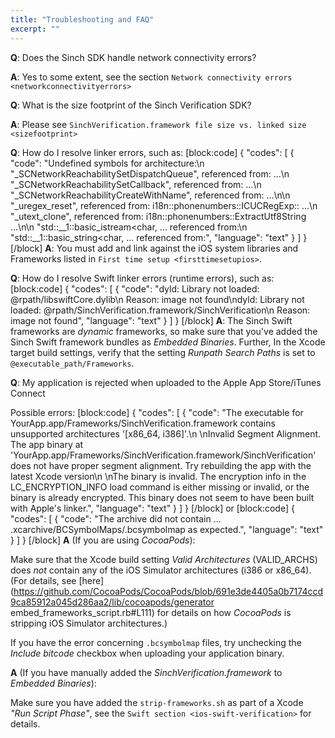 ```yaml
---
title: "Troubleshooting and FAQ"
excerpt: ""
---
```

**Q**: Does the Sinch SDK handle network connectivity errors?

**A**: Yes to some extent, see the section `Network connectivity errors
<networkconnectivityerrors>`

**Q**: What is the size footprint of the Sinch Verification SDK?

**A**: Please see `SinchVerification.framework file size vs. linked size
<sizefootprint>`

**Q**: How do I resolve linker errors, such as:
[block:code]
{
  "codes": [
    {
      "code": "Undefined symbols for architecture:\n  \"_SCNetworkReachabilitySetDispatchQueue\", referenced from: ...\n  \"_SCNetworkReachabilitySetCallback\", referenced from: ...\n  \"_SCNetworkReachabilityCreateWithName\", referenced from: ...\n\n  \"_uregex_reset\", referenced from: i18n::phonenumbers::ICUCRegExp:: ...\n  \"_utext_clone\", referenced from: i18n::phonenumbers::ExtractUtf8String ...\n\n  \"std::__1::basic_istream<char, ...  referenced from:\n  \"std::__1::basic_string<char, ... referenced from:",
      "language": "text"
    }
  ]
}
[/block]
**A**: You must add and link against the iOS system libraries and Frameworks listed in `First time setup <firsttimesetupios>`.

**Q**: How do I resolve Swift linker errors (runtime errors), such as:
[block:code]
{
  "codes": [
    {
      "code": "dyld: Library not loaded: @rpath/libswiftCore.dylib\n  Reason: image not found\ndyld: Library not loaded: @rpath/SinchVerification.framework/SinchVerification\n  Reason: image not found",
      "language": "text"
    }
  ]
}
[/block]
**A**: The Sinch Swift frameworks are *dynamic* frameworks, so make sure that you've added the Sinch Swift framework bundles as *Embedded Binaries*. Further, In the Xcode target build settings, verify that the setting *Runpath Search Paths* is set to `@executable_path/Frameworks`.

**Q**: My application is rejected when uploaded to the Apple App Store/iTunes Connect

Possible errors:
[block:code]
{
  "codes": [
    {
      "code": "The executable for YourApp.app/Frameworks/SinchVerification.framework contains unsupported architectures '[x86_64, i386]'.\n    \nInvalid Segment Alignment. The app binary at 'YourApp.app/Frameworks/SinchVerification.framework/SinchVerification' does not have proper segment alignment. Try rebuilding the app with the latest Xcode version\n    \nThe binary is invalid. The encryption info in the LC_ENCRYPTION_INFO load command is either missing or invalid, or the binary is already encrypted. This binary does not seem to have been built with Apple's linker.",
      "language": "text"
    }
  ]
}
[/block]
or
[block:code]
{
  "codes": [
    {
      "code": "The archive did not contain ... .xcarchive/BCSymbolMaps/<UUID>.bcsymbolmap as expected.",
      "language": "text"
    }
  ]
}
[/block]
**A** (If you are using *CocoaPods*):

Make sure that the Xcode build setting *Valid Architectures* (VALID\_ARCHS) does *not* contain any of the iOS Simulator architectures (i386 or x86\_64). (For details, see [here](https://github.com/CocoaPods/CocoaPods/blob/691e3de4405a0b7174ccd9ca85912a045d286aa2/lib/cocoapods/generator embed_frameworks_script.rb#L111) for details on how *CocoaPods* is stripping iOS Simulator architectures.)

If you have the error concerning `.bcsymbolmap` files, try unchecking the *Include bitcode* checkbox when uploading your application binary.

**A** (If you have manually added the *SinchVerification.framework* to *Embedded Binaries*):

Make sure you have added the `strip-frameworks.sh` as part of a Xcode *"Run Script Phase"*, see the `Swift section <ios-swift-verification>` for details.
